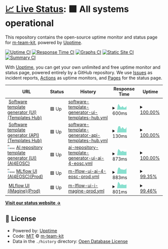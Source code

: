 # [📈 Live Status](https://m-team-kit.github.io/status-ai): <!--live status--> **🟩 All systems operational**

This repository contains the open-source uptime monitor and status page for [m-team-kit](https://m-team-kit.github.io/status-ai), powered by [Upptime](https://github.com/upptime/upptime).

[![Uptime CI](https://github.com/m-team-kit/status-ai/workflows/Uptime%20CI/badge.svg)](https://github.com/m-team-kit/status-ai/actions?query=workflow%3A%22Uptime+CI%22)
[![Response Time CI](https://github.com/m-team-kit/status-ai/workflows/Response%20Time%20CI/badge.svg)](https://github.com/m-team-kit/status-ai/actions?query=workflow%3A%22Response+Time+CI%22)
[![Graphs CI](https://github.com/m-team-kit/status-ai/workflows/Graphs%20CI/badge.svg)](https://github.com/m-team-kit/status-ai/actions?query=workflow%3A%22Graphs+CI%22)
[![Static Site CI](https://github.com/m-team-kit/status-ai/workflows/Static%20Site%20CI/badge.svg)](https://github.com/m-team-kit/status-ai/actions?query=workflow%3A%22Static+Site+CI%22)
[![Summary CI](https://github.com/m-team-kit/status-ai/workflows/Summary%20CI/badge.svg)](https://github.com/m-team-kit/status-ai/actions?query=workflow%3A%22Summary+CI%22)

With [Upptime](https://upptime.js.org), you can get your own unlimited and free uptime monitor and status page, powered entirely by a GitHub repository. We use [Issues](https://github.com/m-team-kit/status-ai/issues) as incident reports, [Actions](https://github.com/m-team-kit/status-ai/actions) as uptime monitors, and [Pages](https://m-team-kit.github.io/status-ai) for the status page.

<!--start: status pages-->
<!-- This summary is generated by Upptime (https://github.com/upptime/upptime) -->
<!-- Do not edit this manually, your changes will be overwritten -->
<!-- prettier-ignore -->
| URL | Status | History | Response Time | Uptime |
| --- | ------ | ------- | ------------- | ------ |
| <img alt="" src="https://raw.githubusercontent.com/m-team-kit/templates-hub/main/pictures/cookiecutter_simple_small.png" height="13"> [Software template generator (UI) (Templates Hub)](https://templates.services.fedcloud.eu/) | 🟩 Up | [software-template-generator-ui-templates-hub.yml](https://github.com/m-team-kit/status-ai/commits/HEAD/history/software-template-generator-ui-templates-hub.yml) | <details><summary><img alt="Response time graph" src="./graphs/software-template-generator-ui-templates-hub/response-time-week.png" height="20"> 600ms</summary><br><a href="https://m-team-kit.github.io/status-ai/history/software-template-generator-ui-templates-hub"><img alt="Response time 605" src="https://img.shields.io/endpoint?url=https%3A%2F%2Fraw.githubusercontent.com%2Fm-team-kit%2Fstatus-ai%2FHEAD%2Fapi%2Fsoftware-template-generator-ui-templates-hub%2Fresponse-time.json"></a><br><a href="https://m-team-kit.github.io/status-ai/history/software-template-generator-ui-templates-hub"><img alt="24-hour response time 523" src="https://img.shields.io/endpoint?url=https%3A%2F%2Fraw.githubusercontent.com%2Fm-team-kit%2Fstatus-ai%2FHEAD%2Fapi%2Fsoftware-template-generator-ui-templates-hub%2Fresponse-time-day.json"></a><br><a href="https://m-team-kit.github.io/status-ai/history/software-template-generator-ui-templates-hub"><img alt="7-day response time 600" src="https://img.shields.io/endpoint?url=https%3A%2F%2Fraw.githubusercontent.com%2Fm-team-kit%2Fstatus-ai%2FHEAD%2Fapi%2Fsoftware-template-generator-ui-templates-hub%2Fresponse-time-week.json"></a><br><a href="https://m-team-kit.github.io/status-ai/history/software-template-generator-ui-templates-hub"><img alt="30-day response time 631" src="https://img.shields.io/endpoint?url=https%3A%2F%2Fraw.githubusercontent.com%2Fm-team-kit%2Fstatus-ai%2FHEAD%2Fapi%2Fsoftware-template-generator-ui-templates-hub%2Fresponse-time-month.json"></a><br><a href="https://m-team-kit.github.io/status-ai/history/software-template-generator-ui-templates-hub"><img alt="1-year response time 605" src="https://img.shields.io/endpoint?url=https%3A%2F%2Fraw.githubusercontent.com%2Fm-team-kit%2Fstatus-ai%2FHEAD%2Fapi%2Fsoftware-template-generator-ui-templates-hub%2Fresponse-time-year.json"></a></details> | <details><summary><a href="https://m-team-kit.github.io/status-ai/history/software-template-generator-ui-templates-hub">100.00%</a></summary><a href="https://m-team-kit.github.io/status-ai/history/software-template-generator-ui-templates-hub"><img alt="All-time uptime 99.95%" src="https://img.shields.io/endpoint?url=https%3A%2F%2Fraw.githubusercontent.com%2Fm-team-kit%2Fstatus-ai%2FHEAD%2Fapi%2Fsoftware-template-generator-ui-templates-hub%2Fuptime.json"></a><br><a href="https://m-team-kit.github.io/status-ai/history/software-template-generator-ui-templates-hub"><img alt="24-hour uptime 100.00%" src="https://img.shields.io/endpoint?url=https%3A%2F%2Fraw.githubusercontent.com%2Fm-team-kit%2Fstatus-ai%2FHEAD%2Fapi%2Fsoftware-template-generator-ui-templates-hub%2Fuptime-day.json"></a><br><a href="https://m-team-kit.github.io/status-ai/history/software-template-generator-ui-templates-hub"><img alt="7-day uptime 100.00%" src="https://img.shields.io/endpoint?url=https%3A%2F%2Fraw.githubusercontent.com%2Fm-team-kit%2Fstatus-ai%2FHEAD%2Fapi%2Fsoftware-template-generator-ui-templates-hub%2Fuptime-week.json"></a><br><a href="https://m-team-kit.github.io/status-ai/history/software-template-generator-ui-templates-hub"><img alt="30-day uptime 100.00%" src="https://img.shields.io/endpoint?url=https%3A%2F%2Fraw.githubusercontent.com%2Fm-team-kit%2Fstatus-ai%2FHEAD%2Fapi%2Fsoftware-template-generator-ui-templates-hub%2Fuptime-month.json"></a><br><a href="https://m-team-kit.github.io/status-ai/history/software-template-generator-ui-templates-hub"><img alt="1-year uptime 99.95%" src="https://img.shields.io/endpoint?url=https%3A%2F%2Fraw.githubusercontent.com%2Fm-team-kit%2Fstatus-ai%2FHEAD%2Fapi%2Fsoftware-template-generator-ui-templates-hub%2Fuptime-year.json"></a></details>
| <img alt="" src="https://upload.wikimedia.org/wikipedia/commons/a/ab/Swagger-logo.png" height="13"> [Software template generator (API) (Templates Hub)](https://templates.services.fedcloud.eu/api/latest/docs) | 🟩 Up | [software-template-generator-api-templates-hub.yml](https://github.com/m-team-kit/status-ai/commits/HEAD/history/software-template-generator-api-templates-hub.yml) | <details><summary><img alt="Response time graph" src="./graphs/software-template-generator-api-templates-hub/response-time-week.png" height="20"> 130ms</summary><br><a href="https://m-team-kit.github.io/status-ai/history/software-template-generator-api-templates-hub"><img alt="Response time 126" src="https://img.shields.io/endpoint?url=https%3A%2F%2Fraw.githubusercontent.com%2Fm-team-kit%2Fstatus-ai%2FHEAD%2Fapi%2Fsoftware-template-generator-api-templates-hub%2Fresponse-time.json"></a><br><a href="https://m-team-kit.github.io/status-ai/history/software-template-generator-api-templates-hub"><img alt="24-hour response time 124" src="https://img.shields.io/endpoint?url=https%3A%2F%2Fraw.githubusercontent.com%2Fm-team-kit%2Fstatus-ai%2FHEAD%2Fapi%2Fsoftware-template-generator-api-templates-hub%2Fresponse-time-day.json"></a><br><a href="https://m-team-kit.github.io/status-ai/history/software-template-generator-api-templates-hub"><img alt="7-day response time 130" src="https://img.shields.io/endpoint?url=https%3A%2F%2Fraw.githubusercontent.com%2Fm-team-kit%2Fstatus-ai%2FHEAD%2Fapi%2Fsoftware-template-generator-api-templates-hub%2Fresponse-time-week.json"></a><br><a href="https://m-team-kit.github.io/status-ai/history/software-template-generator-api-templates-hub"><img alt="30-day response time 133" src="https://img.shields.io/endpoint?url=https%3A%2F%2Fraw.githubusercontent.com%2Fm-team-kit%2Fstatus-ai%2FHEAD%2Fapi%2Fsoftware-template-generator-api-templates-hub%2Fresponse-time-month.json"></a><br><a href="https://m-team-kit.github.io/status-ai/history/software-template-generator-api-templates-hub"><img alt="1-year response time 126" src="https://img.shields.io/endpoint?url=https%3A%2F%2Fraw.githubusercontent.com%2Fm-team-kit%2Fstatus-ai%2FHEAD%2Fapi%2Fsoftware-template-generator-api-templates-hub%2Fresponse-time-year.json"></a></details> | <details><summary><a href="https://m-team-kit.github.io/status-ai/history/software-template-generator-api-templates-hub">100.00%</a></summary><a href="https://m-team-kit.github.io/status-ai/history/software-template-generator-api-templates-hub"><img alt="All-time uptime 99.95%" src="https://img.shields.io/endpoint?url=https%3A%2F%2Fraw.githubusercontent.com%2Fm-team-kit%2Fstatus-ai%2FHEAD%2Fapi%2Fsoftware-template-generator-api-templates-hub%2Fuptime.json"></a><br><a href="https://m-team-kit.github.io/status-ai/history/software-template-generator-api-templates-hub"><img alt="24-hour uptime 100.00%" src="https://img.shields.io/endpoint?url=https%3A%2F%2Fraw.githubusercontent.com%2Fm-team-kit%2Fstatus-ai%2FHEAD%2Fapi%2Fsoftware-template-generator-api-templates-hub%2Fuptime-day.json"></a><br><a href="https://m-team-kit.github.io/status-ai/history/software-template-generator-api-templates-hub"><img alt="7-day uptime 100.00%" src="https://img.shields.io/endpoint?url=https%3A%2F%2Fraw.githubusercontent.com%2Fm-team-kit%2Fstatus-ai%2FHEAD%2Fapi%2Fsoftware-template-generator-api-templates-hub%2Fuptime-week.json"></a><br><a href="https://m-team-kit.github.io/status-ai/history/software-template-generator-api-templates-hub"><img alt="30-day uptime 100.00%" src="https://img.shields.io/endpoint?url=https%3A%2F%2Fraw.githubusercontent.com%2Fm-team-kit%2Fstatus-ai%2FHEAD%2Fapi%2Fsoftware-template-generator-api-templates-hub%2Fuptime-month.json"></a><br><a href="https://m-team-kit.github.io/status-ai/history/software-template-generator-api-templates-hub"><img alt="1-year uptime 99.95%" src="https://img.shields.io/endpoint?url=https%3A%2F%2Fraw.githubusercontent.com%2Fm-team-kit%2Fstatus-ai%2FHEAD%2Fapi%2Fsoftware-template-generator-api-templates-hub%2Fuptime-year.json"></a></details>
| <img alt="" src="https://raw.githubusercontent.com/ai4eosc/status/master/static/logo.png" height="13"> [AI repository template generator (UI) (AI4EOSC)](https://templates.cloud.ai4eosc.eu/) | 🟩 Up | [ai-repository-template-generator-ui-ai-4-eosc.yml](https://github.com/m-team-kit/status-ai/commits/HEAD/history/ai-repository-template-generator-ui-ai-4-eosc.yml) | <details><summary><img alt="Response time graph" src="./graphs/ai-repository-template-generator-ui-ai-4-eosc/response-time-week.png" height="20"> 873ms</summary><br><a href="https://m-team-kit.github.io/status-ai/history/ai-repository-template-generator-ui-ai-4-eosc"><img alt="Response time 905" src="https://img.shields.io/endpoint?url=https%3A%2F%2Fraw.githubusercontent.com%2Fm-team-kit%2Fstatus-ai%2FHEAD%2Fapi%2Fai-repository-template-generator-ui-ai-4-eosc%2Fresponse-time.json"></a><br><a href="https://m-team-kit.github.io/status-ai/history/ai-repository-template-generator-ui-ai-4-eosc"><img alt="24-hour response time 848" src="https://img.shields.io/endpoint?url=https%3A%2F%2Fraw.githubusercontent.com%2Fm-team-kit%2Fstatus-ai%2FHEAD%2Fapi%2Fai-repository-template-generator-ui-ai-4-eosc%2Fresponse-time-day.json"></a><br><a href="https://m-team-kit.github.io/status-ai/history/ai-repository-template-generator-ui-ai-4-eosc"><img alt="7-day response time 873" src="https://img.shields.io/endpoint?url=https%3A%2F%2Fraw.githubusercontent.com%2Fm-team-kit%2Fstatus-ai%2FHEAD%2Fapi%2Fai-repository-template-generator-ui-ai-4-eosc%2Fresponse-time-week.json"></a><br><a href="https://m-team-kit.github.io/status-ai/history/ai-repository-template-generator-ui-ai-4-eosc"><img alt="30-day response time 913" src="https://img.shields.io/endpoint?url=https%3A%2F%2Fraw.githubusercontent.com%2Fm-team-kit%2Fstatus-ai%2FHEAD%2Fapi%2Fai-repository-template-generator-ui-ai-4-eosc%2Fresponse-time-month.json"></a><br><a href="https://m-team-kit.github.io/status-ai/history/ai-repository-template-generator-ui-ai-4-eosc"><img alt="1-year response time 905" src="https://img.shields.io/endpoint?url=https%3A%2F%2Fraw.githubusercontent.com%2Fm-team-kit%2Fstatus-ai%2FHEAD%2Fapi%2Fai-repository-template-generator-ui-ai-4-eosc%2Fresponse-time-year.json"></a></details> | <details><summary><a href="https://m-team-kit.github.io/status-ai/history/ai-repository-template-generator-ui-ai-4-eosc">100.00%</a></summary><a href="https://m-team-kit.github.io/status-ai/history/ai-repository-template-generator-ui-ai-4-eosc"><img alt="All-time uptime 99.91%" src="https://img.shields.io/endpoint?url=https%3A%2F%2Fraw.githubusercontent.com%2Fm-team-kit%2Fstatus-ai%2FHEAD%2Fapi%2Fai-repository-template-generator-ui-ai-4-eosc%2Fuptime.json"></a><br><a href="https://m-team-kit.github.io/status-ai/history/ai-repository-template-generator-ui-ai-4-eosc"><img alt="24-hour uptime 100.00%" src="https://img.shields.io/endpoint?url=https%3A%2F%2Fraw.githubusercontent.com%2Fm-team-kit%2Fstatus-ai%2FHEAD%2Fapi%2Fai-repository-template-generator-ui-ai-4-eosc%2Fuptime-day.json"></a><br><a href="https://m-team-kit.github.io/status-ai/history/ai-repository-template-generator-ui-ai-4-eosc"><img alt="7-day uptime 100.00%" src="https://img.shields.io/endpoint?url=https%3A%2F%2Fraw.githubusercontent.com%2Fm-team-kit%2Fstatus-ai%2FHEAD%2Fapi%2Fai-repository-template-generator-ui-ai-4-eosc%2Fuptime-week.json"></a><br><a href="https://m-team-kit.github.io/status-ai/history/ai-repository-template-generator-ui-ai-4-eosc"><img alt="30-day uptime 100.00%" src="https://img.shields.io/endpoint?url=https%3A%2F%2Fraw.githubusercontent.com%2Fm-team-kit%2Fstatus-ai%2FHEAD%2Fapi%2Fai-repository-template-generator-ui-ai-4-eosc%2Fuptime-month.json"></a><br><a href="https://m-team-kit.github.io/status-ai/history/ai-repository-template-generator-ui-ai-4-eosc"><img alt="1-year uptime 99.91%" src="https://img.shields.io/endpoint?url=https%3A%2F%2Fraw.githubusercontent.com%2Fm-team-kit%2Fstatus-ai%2FHEAD%2Fapi%2Fai-repository-template-generator-ui-ai-4-eosc%2Fuptime-year.json"></a></details>
| <img alt="" src="https://raw.githubusercontent.com/ai4eosc/status/master/static/logo.png" height="13"> [MLflow UI (AI4EOSC)(Prod)](https://mlflow.cloud.ai4eosc.eu/) | 🟩 Up | [m-lflow-ui-ai-4-eosc-prod.yml](https://github.com/m-team-kit/status-ai/commits/HEAD/history/m-lflow-ui-ai-4-eosc-prod.yml) | <details><summary><img alt="Response time graph" src="./graphs/m-lflow-ui-ai-4-eosc-prod/response-time-week.png" height="20"> 883ms</summary><br><a href="https://m-team-kit.github.io/status-ai/history/m-lflow-ui-ai-4-eosc-prod"><img alt="Response time 1013" src="https://img.shields.io/endpoint?url=https%3A%2F%2Fraw.githubusercontent.com%2Fm-team-kit%2Fstatus-ai%2FHEAD%2Fapi%2Fm-lflow-ui-ai-4-eosc-prod%2Fresponse-time.json"></a><br><a href="https://m-team-kit.github.io/status-ai/history/m-lflow-ui-ai-4-eosc-prod"><img alt="24-hour response time 844" src="https://img.shields.io/endpoint?url=https%3A%2F%2Fraw.githubusercontent.com%2Fm-team-kit%2Fstatus-ai%2FHEAD%2Fapi%2Fm-lflow-ui-ai-4-eosc-prod%2Fresponse-time-day.json"></a><br><a href="https://m-team-kit.github.io/status-ai/history/m-lflow-ui-ai-4-eosc-prod"><img alt="7-day response time 883" src="https://img.shields.io/endpoint?url=https%3A%2F%2Fraw.githubusercontent.com%2Fm-team-kit%2Fstatus-ai%2FHEAD%2Fapi%2Fm-lflow-ui-ai-4-eosc-prod%2Fresponse-time-week.json"></a><br><a href="https://m-team-kit.github.io/status-ai/history/m-lflow-ui-ai-4-eosc-prod"><img alt="30-day response time 1044" src="https://img.shields.io/endpoint?url=https%3A%2F%2Fraw.githubusercontent.com%2Fm-team-kit%2Fstatus-ai%2FHEAD%2Fapi%2Fm-lflow-ui-ai-4-eosc-prod%2Fresponse-time-month.json"></a><br><a href="https://m-team-kit.github.io/status-ai/history/m-lflow-ui-ai-4-eosc-prod"><img alt="1-year response time 1013" src="https://img.shields.io/endpoint?url=https%3A%2F%2Fraw.githubusercontent.com%2Fm-team-kit%2Fstatus-ai%2FHEAD%2Fapi%2Fm-lflow-ui-ai-4-eosc-prod%2Fresponse-time-year.json"></a></details> | <details><summary><a href="https://m-team-kit.github.io/status-ai/history/m-lflow-ui-ai-4-eosc-prod">99.35%</a></summary><a href="https://m-team-kit.github.io/status-ai/history/m-lflow-ui-ai-4-eosc-prod"><img alt="All-time uptime 99.85%" src="https://img.shields.io/endpoint?url=https%3A%2F%2Fraw.githubusercontent.com%2Fm-team-kit%2Fstatus-ai%2FHEAD%2Fapi%2Fm-lflow-ui-ai-4-eosc-prod%2Fuptime.json"></a><br><a href="https://m-team-kit.github.io/status-ai/history/m-lflow-ui-ai-4-eosc-prod"><img alt="24-hour uptime 100.00%" src="https://img.shields.io/endpoint?url=https%3A%2F%2Fraw.githubusercontent.com%2Fm-team-kit%2Fstatus-ai%2FHEAD%2Fapi%2Fm-lflow-ui-ai-4-eosc-prod%2Fuptime-day.json"></a><br><a href="https://m-team-kit.github.io/status-ai/history/m-lflow-ui-ai-4-eosc-prod"><img alt="7-day uptime 99.35%" src="https://img.shields.io/endpoint?url=https%3A%2F%2Fraw.githubusercontent.com%2Fm-team-kit%2Fstatus-ai%2FHEAD%2Fapi%2Fm-lflow-ui-ai-4-eosc-prod%2Fuptime-week.json"></a><br><a href="https://m-team-kit.github.io/status-ai/history/m-lflow-ui-ai-4-eosc-prod"><img alt="30-day uptime 99.85%" src="https://img.shields.io/endpoint?url=https%3A%2F%2Fraw.githubusercontent.com%2Fm-team-kit%2Fstatus-ai%2FHEAD%2Fapi%2Fm-lflow-ui-ai-4-eosc-prod%2Fuptime-month.json"></a><br><a href="https://m-team-kit.github.io/status-ai/history/m-lflow-ui-ai-4-eosc-prod"><img alt="1-year uptime 99.85%" src="https://img.shields.io/endpoint?url=https%3A%2F%2Fraw.githubusercontent.com%2Fm-team-kit%2Fstatus-ai%2FHEAD%2Fapi%2Fm-lflow-ui-ai-4-eosc-prod%2Fuptime-year.json"></a></details>
| <img alt="" src="https://cdn.imagine-ai.eu/app/uploads/2023/02/logo-imagine-full-blue.png" height="13"> [MLflow UI (iMagine)(Prod)](https://mlflow.cloud.imagine-ai.eu/) | 🟩 Up | [m-lflow-ui-i-magine-prod.yml](https://github.com/m-team-kit/status-ai/commits/HEAD/history/m-lflow-ui-i-magine-prod.yml) | <details><summary><img alt="Response time graph" src="./graphs/m-lflow-ui-i-magine-prod/response-time-week.png" height="20"> 801ms</summary><br><a href="https://m-team-kit.github.io/status-ai/history/m-lflow-ui-i-magine-prod"><img alt="Response time 879" src="https://img.shields.io/endpoint?url=https%3A%2F%2Fraw.githubusercontent.com%2Fm-team-kit%2Fstatus-ai%2FHEAD%2Fapi%2Fm-lflow-ui-i-magine-prod%2Fresponse-time.json"></a><br><a href="https://m-team-kit.github.io/status-ai/history/m-lflow-ui-i-magine-prod"><img alt="24-hour response time 733" src="https://img.shields.io/endpoint?url=https%3A%2F%2Fraw.githubusercontent.com%2Fm-team-kit%2Fstatus-ai%2FHEAD%2Fapi%2Fm-lflow-ui-i-magine-prod%2Fresponse-time-day.json"></a><br><a href="https://m-team-kit.github.io/status-ai/history/m-lflow-ui-i-magine-prod"><img alt="7-day response time 801" src="https://img.shields.io/endpoint?url=https%3A%2F%2Fraw.githubusercontent.com%2Fm-team-kit%2Fstatus-ai%2FHEAD%2Fapi%2Fm-lflow-ui-i-magine-prod%2Fresponse-time-week.json"></a><br><a href="https://m-team-kit.github.io/status-ai/history/m-lflow-ui-i-magine-prod"><img alt="30-day response time 872" src="https://img.shields.io/endpoint?url=https%3A%2F%2Fraw.githubusercontent.com%2Fm-team-kit%2Fstatus-ai%2FHEAD%2Fapi%2Fm-lflow-ui-i-magine-prod%2Fresponse-time-month.json"></a><br><a href="https://m-team-kit.github.io/status-ai/history/m-lflow-ui-i-magine-prod"><img alt="1-year response time 879" src="https://img.shields.io/endpoint?url=https%3A%2F%2Fraw.githubusercontent.com%2Fm-team-kit%2Fstatus-ai%2FHEAD%2Fapi%2Fm-lflow-ui-i-magine-prod%2Fresponse-time-year.json"></a></details> | <details><summary><a href="https://m-team-kit.github.io/status-ai/history/m-lflow-ui-i-magine-prod">99.46%</a></summary><a href="https://m-team-kit.github.io/status-ai/history/m-lflow-ui-i-magine-prod"><img alt="All-time uptime 99.90%" src="https://img.shields.io/endpoint?url=https%3A%2F%2Fraw.githubusercontent.com%2Fm-team-kit%2Fstatus-ai%2FHEAD%2Fapi%2Fm-lflow-ui-i-magine-prod%2Fuptime.json"></a><br><a href="https://m-team-kit.github.io/status-ai/history/m-lflow-ui-i-magine-prod"><img alt="24-hour uptime 100.00%" src="https://img.shields.io/endpoint?url=https%3A%2F%2Fraw.githubusercontent.com%2Fm-team-kit%2Fstatus-ai%2FHEAD%2Fapi%2Fm-lflow-ui-i-magine-prod%2Fuptime-day.json"></a><br><a href="https://m-team-kit.github.io/status-ai/history/m-lflow-ui-i-magine-prod"><img alt="7-day uptime 99.46%" src="https://img.shields.io/endpoint?url=https%3A%2F%2Fraw.githubusercontent.com%2Fm-team-kit%2Fstatus-ai%2FHEAD%2Fapi%2Fm-lflow-ui-i-magine-prod%2Fuptime-week.json"></a><br><a href="https://m-team-kit.github.io/status-ai/history/m-lflow-ui-i-magine-prod"><img alt="30-day uptime 99.88%" src="https://img.shields.io/endpoint?url=https%3A%2F%2Fraw.githubusercontent.com%2Fm-team-kit%2Fstatus-ai%2FHEAD%2Fapi%2Fm-lflow-ui-i-magine-prod%2Fuptime-month.json"></a><br><a href="https://m-team-kit.github.io/status-ai/history/m-lflow-ui-i-magine-prod"><img alt="1-year uptime 99.90%" src="https://img.shields.io/endpoint?url=https%3A%2F%2Fraw.githubusercontent.com%2Fm-team-kit%2Fstatus-ai%2FHEAD%2Fapi%2Fm-lflow-ui-i-magine-prod%2Fuptime-year.json"></a></details>

<!--end: status pages-->

[**Visit our status website →**](https://m-team-kit.github.io/status-ai)

## 📄 License

- Powered by: [Upptime](https://github.com/upptime/upptime)
- Code: [MIT](./LICENSE) © [m-team-kit](https://m-team-kit.github.io/status-ai)
- Data in the `./history` directory: [Open Database License](https://opendatacommons.org/licenses/odbl/1-0/)

